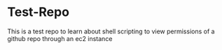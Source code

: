 # Test-Repo
This is a test repo to learn about shell scripting to view permissions of a github repo through an ec2 instance
